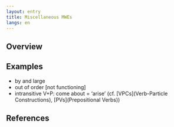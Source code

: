 ```yaml
---
layout: entry
title: Miscellaneous MWEs
langs: en
---
```


## Overview

## Examples

- by and large
- out of order [not functioning]
- intransitive V+P: come about = ‘arise’ (cf. [VPCs](Verb-Particle Constructions), [PVs](Prepositional Verbs))

## References
